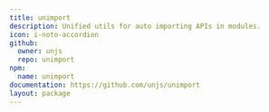 ```yaml
---
title: unimport
description: Unified utils for auto importing APIs in modules.
icon: i-noto-accordion
github:
  owner: unjs
  repo: unimport
npm:
  name: unimport
documentation: https://github.com/unjs/unimport
layout: package
---
```

